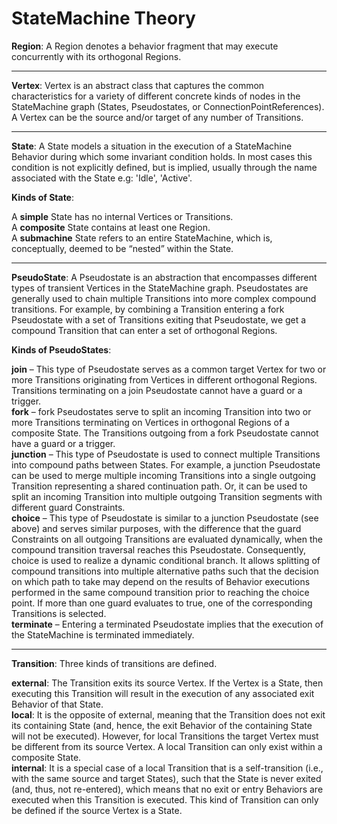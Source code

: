 # StateMachine Theory

**Region**: A Region denotes a behavior fragment that may execute concurrently with its orthogonal Regions.

---

**Vertex**: Vertex is an abstract class that captures the common characteristics for a variety of different concrete kinds of nodes in the StateMachine graph
(States, Pseudostates, or ConnectionPointReferences). A Vertex can be the source and/or target of any number of Transitions.

---

**State**: A State models a situation in the execution of a StateMachine Behavior during which some invariant condition holds. In most cases this condition is
not explicitly defined, but is implied, usually through the name associated with the State e.g: 'Idle', 'Active'.

**Kinds of State**:

A **simple** State has no internal Vertices or Transitions. <br>
A **composite** State contains at least one Region. <br>
A **submachine** State refers to an entire StateMachine, which is, conceptually, deemed to be “nested” within the State.

---

**PseudoState**: A Pseudostate is an abstraction that encompasses different types of transient Vertices in the StateMachine graph. Pseudostates are
generally used to chain multiple Transitions into more complex compound transitions. For example, by combining a Transition entering a fork Pseudostate with a
set of Transitions exiting that Pseudostate, we get a compound Transition that can enter a set of orthogonal Regions.

**Kinds of PseudoStates**:

**join** – This type of Pseudostate serves as a common target Vertex for two or more Transitions originating from Vertices in different orthogonal Regions.
Transitions terminating on a join Pseudostate cannot have a guard or a trigger. <br>
**fork** – fork Pseudostates serve to split an incoming Transition into two or more Transitions terminating on Vertices in orthogonal Regions of a composite
State. The Transitions outgoing from a fork Pseudostate cannot have a guard or a trigger. <br>
**junction** – This type of Pseudostate is used to connect multiple Transitions into compound paths between States. For example, a junction Pseudostate can be
used to merge multiple incoming Transitions into a single outgoing Transition representing a shared continuation path. Or, it can be used to split an
incoming Transition into multiple outgoing Transition segments with different guard Constraints. <br>
**choice** – This type of Pseudostate is similar to a junction Pseudostate (see above) and serves similar purposes, with the difference that the guard
Constraints on all outgoing Transitions are evaluated dynamically, when the compound transition traversal reaches this Pseudostate. Consequently, choice is
used to realize a dynamic conditional branch. It allows splitting of compound transitions into multiple alternative paths such that the decision on which
path to take may depend on the results of Behavior executions performed in the same compound transition prior to reaching the choice point. If more than one
guard evaluates to true, one of the corresponding Transitions is selected. <br>
**terminate** – Entering a terminated Pseudostate implies that the execution of the StateMachine is terminated immediately. <br>

---

**Transition**:
Three kinds of transitions are defined.

**external**: The Transition exits its source Vertex. If the Vertex is a State, then executing this Transition will result in the execution of any
associated exit Behavior of that State. <br>
**local**: It is the opposite of external, meaning that the Transition does not exit its containing State (and, hence, the exit Behavior of the containing
State will not be executed). However, for local Transitions the target Vertex must be different from its source Vertex. A local Transition can only exist
within a composite State. <br>
**internal**: It is a special case of a local Transition that is a self-transition (i.e., with the same source and target States), such that the State is never
exited (and, thus, not re-entered), which means that no exit or entry Behaviors are executed when this Transition is executed. This kind of Transition can
only be defined if the source Vertex is a State. <br>